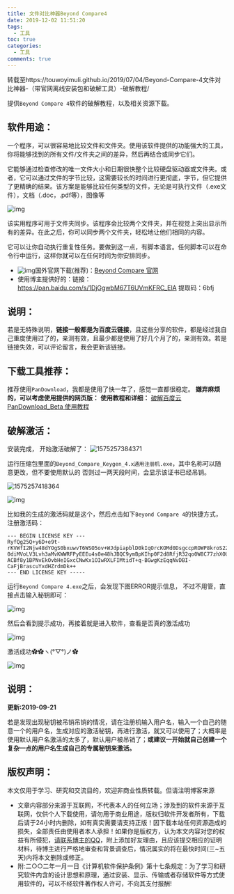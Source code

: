 ```yaml
---
title: 文件对比神器Beyond Compare4
date: 2019-12-02 11:51:20
tags:
  - 工具
toc: true
categories:
  - 工具
comments: true
---
```


转载至https://touwoyimuli.github.io/2019/07/04/Beyond-Compare-4文件对比神器-（带官网离线安装包和破解工具）-破解教程/

提供`Beyond Compare 4`软件的破解教程，以及相关资源下载。

<!--more-->

## 软件用途：

一个程序，可以很容易地比较文件和文件夹。使用该软件提供的功能强大的工具，你将能够找到的所有文件/文件夹之间的差异，然后再结合或同步它们。

它能够通过检查修改的唯一文件大小和日期很快整个比较硬盘驱动器或文件夹。或者，它可以通过文件的字节比较，这需要较长的时间进行更彻底，字节，但它提供了更精确的结果。该方案是能够比较任何类型的文件，无论是可执行文件（.exe文件），文档（.doc，.pdf等），图像等

![img](文件对比神器Beyond-Compare4/20190921224959.png)

该实用程序可用于文件夹同步。该程序会比较两个文件夹，并在视觉上突出显示所有的差异。在此之后，你可以同步两个文件夹，轻松地让他们相同的内容。

它可以让你自动执行重复性任务。要做到这一点，有脚本语言。任何脚本可以在命令行中运行，这样你就可以在任何时间为你安排同步。

- ![img](文件对比神器Beyond-Compare4/20190921224924.png)国外官网下载(推荐)：[Beyond Compare 官网](https://www.scootersoftware.com/)
- 使用博主提供好的：链接：https://pan.baidu.com/s/1DjGgwbM67T6UVmKFRC_ElA 
  提取码：6bfj 

## 说明：

若是无特殊说明，**链接一般都是为百度云链接**，且这些分享的软件，都是经过我自己重度使用过了的，亲测有效，且最少都是使用了好几个月了的，亲测有效。若是链接失效，可以评论留言，我会更新该链接。



## 下载工具推荐：

推荐使用`PanDownload`，我都是使用了快一年了，感觉一直都很稳定。 **嫌弃麻烦的，可以考虑使用提供的网页版：** **使用教程和详细：** [破解百度云 PanDownload_Beta 使用教程](https://blog.csdn.net/qq_33154343/article/details/94618573)

## 破解激活：

安装完成， 开始激活破解了：
![1575257384371](文件对比神器Beyond-Compare4/1575257384371.png)

运行压缩包里面的`Beyond_Compare_Keygen_4.x通用注册机.exe`，其中名称可以随意更改，但不要使用默认的
否则过一两天段时间，会显示该证书已经吊销。

![1575257418364](文件对比神器Beyond-Compare4/1575257418364.png)

![img](文件对比神器Beyond-Compare4/20190921224533.png)

比如我的生成的激活码就是这个，然后点击如下`Beyond Compare 4`的快捷方式，注册激活码：

```
--- BEGIN LICENSE KEY ---
RyfQg25Q+y6D+e9t-rKVWfI2Njw48dYOgS0bxuwvT6WSO5ov+WJdpiapblD0kIqOrcKOMd0DsgccpROWP8kroS22VbQNk9ai56+SiyWFOY6u2tgsjhfOAdvinqbtalnhy0taz4iCTY3sSKSDtgKTdKtCt9qSLqsBYivKEqXuet3hPIAuEljmmjxOCA2-0diMVoLV3Lvh3aMvKWWRFPyEEEu4s0e48hJBQC9ymBpKIhp0F2d8RfjR32qo0W8C77zhXOUVmp-ACBf8y1BPNvEkOvbHeIGxcCNwKx1OIwRXLFIMtidT+q-BGwgKzEqqNvDBI-CaFjBrascuYxdHZrdmDk++
--- END LICENSE KEY -----
```

运行`Beyond Compare 4.exe`之后，会发现下图ERROR提示信息， 不过不用管，直接点击输入秘钥即可：

![img](文件对比神器Beyond-Compare4/20190921224419.png)

然后会看到提示成功，再接着就是进入软件，查看是否真的激活成功

![img](文件对比神器Beyond-Compare4/20190921224400.png)



激活成功✿✿ヽ(°▽°)ノ✿

![img](文件对比神器Beyond-Compare4/20190921224336.png)

## 说明：

**更新:2019-09-21**

若是发现出现秘钥被吊销吊销的情况，请在注册机输入用户名，输入一个自己的随意一个的用户名，生成对应的激活秘钥，再进行激活，就又可以使用了；大概率是使用默认用户名激活的太多了，默认用户被吊销了；**或建议一开始就自己创建一个复杂一点的用户名生成自己的专属秘钥来激活。**



## 版权声明：

本文仅用于学习、研究和交流目的，欢迎非商业性质转载。但请注明博客来源

- 文章内容部分来源于互联网，不代表本人的任何立场；涉及到的软件来源于互联网，仅供个人下载使用，请勿用于商业用途，版权归软件开发者所有，下载后请于24小时内删除，如有真实需要请支持正版！因下载本站任何资源造成的损失，全部责任由使用者本人承担！如果你是版权方，认为本文内容对您的权益有所侵犯，[请联系博主的QQ](https://touwoyimuli.github.io/about/)，附上添加好友理由，且应该提交相应的证明材料，待博主进行严格地审查和背景调查后，情况属实的将在最快时间(三~五天)内将本文删除或修正。
- 附:二○○二年一月一日《计算机软件保护条例》第十七条规定：为了学习和研究软件内含的设计思想和原理，通过安装、显示、传输或者存储软件等方式使用软件的，可以不经软件著作权人许可，不向其支付报酬!